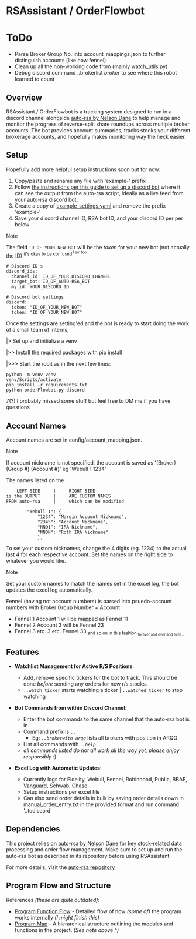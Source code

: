 # RSAssistant / OrderFlowbot

# ToDo
  - Parse Broker Group No. into account_mappings.json to further distinguish accounts (like how fennel)
  - Clean up all the non-working code from (mainly watch_utils.py)
  - Debug discord command ..brokerlist *broker* to see where this robot learned to count

## Overview

RSAssistant / OrderFlowbot is a tracking system designed to run in a discord channel alongside [auto-rsa by Nelson Dane](https://github.com/NelsonDane/auto-rsa) to help manage and monitor the progress of reverse-split share roundups across multiple broker accounts. The bot provides account summaries, tracks stocks your different brokerage accounts, and hopefully makes monitoring way the heck easier.

## Setup

Hopefully add more helpful setup instructions soon but for now: 

1. Copy/paste and rename any file with 'example-' prefix
2. Follow [the instructions per this guide to set up a discord bot](https://github.com/NelsonDane/auto-rsa/blob/main/guides/discordBot.md) where it can see the output from the auto-rsa script, ideally as a live feed from your auto-rsa discord bot. 
3. Create a copy of [example-settings.yaml](https://github.com/braydio/RSAssistant/blob/master/config/example-settings.yaml) and remove the prefix 'example-'
4. Save your discord channel ID, RSA bot ID, and your discord ID per per below

>[!NOTE]
>The field `ID_OF_YOUR_NEW_BOT` will be the *token* for your new bot (not actually the ID) <sup>it's okay to be confused  <sup>I am too</sup></sup>

```
# Discord ID's
discord_ids:
  channel_id: ID_OF_YOUR_DISCORD_CHANNEL
  target_bot: ID_OF_AUTO-RSA_BOT
  my_id: YOUR_DISCORD_ID

# Discord bot settings
discord:
  token: "ID_OF_YOUR_NEW_BOT"
  token: "ID_OF_YOUR_NEW_BOT"
```
Once the settings are setting'ed and the bot is ready to start doing the work of a small team of interns,

  |> Set up and initialize a venv

  |>> Install the required packages with pip install
   
  |>>> Start the robit as in the next few lines:

```   
python -m venv venv
venv/Scripts/activate
pip install -r requirements.txt
python orderFlowbot.py discord
```
7(?) I probably missed some stuff but feel free to DM me if you have questions 

## Account Names

Account names are set in config/account_mapping.json.

>[!NOTE]
>If account nickname is not specified, the account is saved as '(Broker) (Group #) (Account #)' eg 'Webull 1 1234'

The names listed on the 
```
    LEFT SIDE     |     RIGHT SIDE
is the OUTPUT     |     ARE CUSTOM NAMES
FROM auto-rsa     |     which can be modified

        "Webull 1": { 
            "1234": "Margin Account Nickname",
            "2345": "Account Nickname",
            "NNO1": "IRA Nickname",
            "NNON": "Roth IRA Nickname"
            },

```
To set your custom nicknames, change the 4 digits (eg. 1234) to the actual last 4 for each respective account.
Set the names on the right side to whatever you would like. 

>[!NOTE]
>Set your custom names to match the names set in the excel log, the bot updates the excel log automatically.

Fennel (having not account numbers) is parsed into psuedo-account numbers with Broker Group Number + Account

- Fennel 1 Account 1 will be mapped as Fennel 11
- Fennel 2 Account 3 will be Fennel 23 
- Fennel 3 etc. 3 etc. Fennel 33 <sub>and so on in this fashion <sub>forever and ever and ever...</sub></sub>

## Features

- **Watchlist Management for Active R/S Positions**:
  - Add, remove specific tickers for the bot to track. This should be done *before* sending any orders for new r/s stocks.
  -  `..watch ticker` starts watching a ticker  |  `..watched ticker` to stop watching
    
- **Bot Commands from within Discord Channel**:
  - Enter the bot commands to the same channel that the auto-rsa bot is in.
  - Command prefix is `..`
    - Eg: *`..brokerwith arqq`* lists all brokers with position in ARQQ
  - List all commands with *`..help`*
  -   *all commands listed do not all work all the way yet, please enjoy responsibly* :)

- **Excel Log with Automatic Updates**:
  - Currently logs for Fidelity, Webull, Fennel, Robinhood, Public, BBAE, Vanguard, Schwab, Chase.
  - Setup instructions per excel file
  - Can also send order details in bulk by saving order details down in manual_order_entry.txt in the provided format and run command '..todiscord'  

## Dependencies

This project relies on [auto-rsa by Nelson Dane](main/program_function_flow.md) for key stock-related data processing and order flow management. Make sure to set up and run the auto-rsa bot as described in its repository before using RSAssistant.

For more details, visit the [auto-rsa repository](https://github.com/NelsonDane/auto-rsa/blob/main/README.md)

## Program Flow and Structure

References *(these are quite outdated)*:
- [Program Function Flow](program_function_flow) - Detailed flow of how *(some of)* the program works internally *(I might finish this)*
- [Program Map](program_map.txt) - A hierarchical structure outlining the modules and functions in the project. *(See note above ^)*


